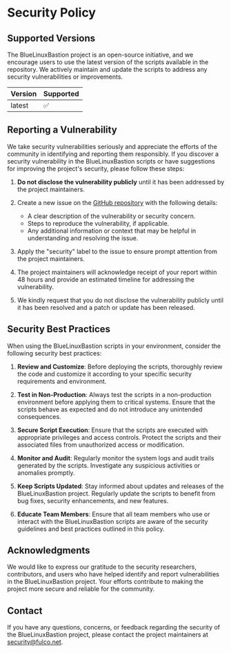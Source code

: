# Security Policy

## Supported Versions

The BlueLinuxBastion project is an open-source initiative, and we encourage users to use the latest version of the scripts available in the repository. We actively maintain and update the scripts to address any security vulnerabilities or improvements.

| Version | Supported          |
| ------- | ------------------ |
| latest  | :white_check_mark: |

## Reporting a Vulnerability

We take security vulnerabilities seriously and appreciate the efforts of the community in identifying and reporting them responsibly. If you discover a security vulnerability in the BlueLinuxBastion scripts or have suggestions for improving the project's security, please follow these steps:

1. **Do not disclose the vulnerability publicly** until it has been addressed by the project maintainers.

2. Create a new issue on the [GitHub repository](https://github.com/your/repository/issues) with the following details:
   - A clear description of the vulnerability or security concern.
   - Steps to reproduce the vulnerability, if applicable.
   - Any additional information or context that may be helpful in understanding and resolving the issue.

3. Apply the "security" label to the issue to ensure prompt attention from the project maintainers.

4. The project maintainers will acknowledge receipt of your report within 48 hours and provide an estimated timeline for addressing the vulnerability.

5. We kindly request that you do not disclose the vulnerability publicly until it has been resolved and a patch or update has been released.

## Security Best Practices

When using the BlueLinuxBastion scripts in your environment, consider the following security best practices:

1. **Review and Customize**: Before deploying the scripts, thoroughly review the code and customize it according to your specific security requirements and environment.

2. **Test in Non-Production**: Always test the scripts in a non-production environment before applying them to critical systems. Ensure that the scripts behave as expected and do not introduce any unintended consequences.

3. **Secure Script Execution**: Ensure that the scripts are executed with appropriate privileges and access controls. Protect the scripts and their associated files from unauthorized access or modification.

4. **Monitor and Audit**: Regularly monitor the system logs and audit trails generated by the scripts. Investigate any suspicious activities or anomalies promptly.

5. **Keep Scripts Updated**: Stay informed about updates and releases of the BlueLinuxBastion project. Regularly update the scripts to benefit from bug fixes, security enhancements, and new features.

6. **Educate Team Members**: Ensure that all team members who use or interact with the BlueLinuxBastion scripts are aware of the security guidelines and best practices outlined in this policy.

## Acknowledgments

We would like to express our gratitude to the security researchers, contributors, and users who have helped identify and report vulnerabilities in the BlueLinuxBastion project. Your efforts contribute to making the project more secure and reliable for the community.

## Contact

If you have any questions, concerns, or feedback regarding the security of the BlueLinuxBastion project, please contact the project maintainers at [security@fulco.net](security@fulco.net).

